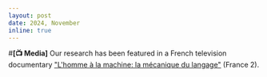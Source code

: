 ```yaml
---
layout: post
date: 2024, November
inline: true
---
```



#**[📺 Media]** Our research has been featured in a French television documentary ["L'homme à la machine: la mécanique du langage"](https://www.france.tv/documentaires/documentaires-societe/l-homme-a-la-machine/6931309-episode-2-la-mecanique-du-langage.html) (France 2).

